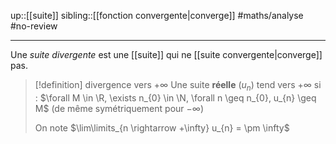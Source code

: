 up::[[suite]]
sibling::[[fonction convergente|converge]]
#maths/analyse #no-review 

----
Une _suite divergente_ est une [[suite]] qui ne [[suite convergente|converge]] pas.

> [!definition] divergence vers $+\infty$
> Une suite **réelle** $(u_n)$ tend vers $+\infty$ si :
> $\forall M \in \R, \exists n_{0} \in \N, \forall n \geq n_{0}, u_{n} \geq M$
> (de même symétriquement pour $-\infty$)
> 
> On note $\lim\limits_{n \rightarrow +\infty} u_{n} = \pm \infty$

